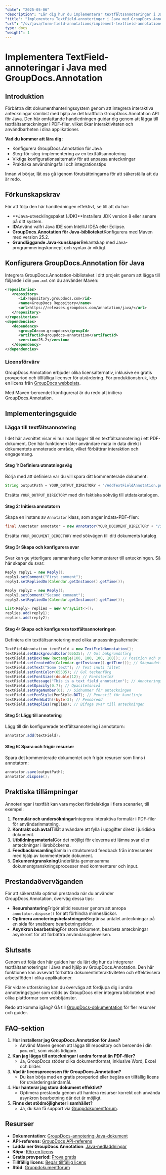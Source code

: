 ```yaml
---
"date": "2025-05-06"
"description": "Lär dig hur du implementerar textfältsannoteringar i Java med GroupDocs.Annotation för förbättrad dokumentinteraktivitet. Följ den här omfattande guiden med steg-för-steg-instruktioner och praktiska tillämpningar."
"title": "Implementera TextField-annoteringar i Java med GroupDocs.Annotation – en omfattande guide"
"url": "/sv/java/form-field-annotations/implement-textfield-annotations-java-groupdocs/"
type: docs
"weight": 1
---
```


# Implementera TextField-annoteringar i Java med GroupDocs.Annotation

## Introduktion

Förbättra ditt dokumenthanteringssystem genom att integrera interaktiva anteckningar sömlöst med hjälp av det kraftfulla GroupDocs.Annotation API för Java. Den här omfattande handledningen guidar dig genom att lägga till textfältsanteckningar i PDF-filer, vilket ökar interaktiviteten och användbarheten i dina applikationer.

**Vad du kommer att lära dig:**
- Konfigurera GroupDocs.Annotation för Java
- Steg-för-steg-implementering av en textfältsannotering
- Viktiga konfigurationsalternativ för att anpassa anteckningar
- Praktiska användningsfall och integrationstips

Innan vi börjar, låt oss gå igenom förutsättningarna för att säkerställa att du är redo.

## Förkunskapskrav

För att följa den här handledningen effektivt, se till att du har:
- **Java-utvecklingspaket (JDK)**Installera JDK version 8 eller senare på ditt system.
- **ID**Använd valfri Java IDE som IntelliJ IDEA eller Eclipse.
- **GroupDocs.Annotation för Java-biblioteket**Konfigurera med Maven med version 25.2.
- **Grundläggande Java-kunskaper**Bekantskap med Java-programmeringskoncept och syntax är viktigt.

## Konfigurera GroupDocs.Annotation för Java

Integrera GroupDocs.Annotation-biblioteket i ditt projekt genom att lägga till följande i din `pom.xml` om du använder Maven:

```xml
<repositories>
   <repository>
      <id>repository.groupdocs.com</id>
      <name>GroupDocs Repository</name>
      <url>https://releases.groupdocs.com/annotation/java/</url>
   </repository>
</repositories>
<dependencies>
   <dependency>
      <groupId>com.groupdocs</groupId>
      <artifactId>groupdocs-annotation</artifactId>
      <version>25.2</version>
   </dependency>
</dependencies>
```

### Licensförvärv

GroupDocs.Annotation erbjuder olika licensalternativ, inklusive en gratis provperiod och tillfälliga licenser för utvärdering. För produktionsbruk, köp en licens från [GroupDocs webbplats](https://purchase.groupdocs.com/buy).

Med Maven-beroendet konfigurerat är du redo att initiera GroupDocs.Annotation.

## Implementeringsguide

### Lägga till textfältsannotering

I det här avsnittet visar vi hur man lägger till en textfältsannotering i ett PDF-dokument. Den här funktionen låter användare mata in data direkt i dokumentets annoterade område, vilket förbättrar interaktion och engagemang.

#### Steg 1: Definiera utmatningsväg

Börja med att definiera var du vill spara ditt kommenterade dokument:

```java
String outputPath = YOUR_OUTPUT_DIRECTORY + "/AddTextFieldAnnotation.pdf";
```
Ersätta `YOUR_OUTPUT_DIRECTORY` med din faktiska sökväg till utdatakatalogen.

#### Steg 2: Initiera annotatorn

Skapa en instans av `Annotator` klass, som anger indata-PDF-filen:

```java
final Annotator annotator = new Annotator(YOUR_DOCUMENT_DIRECTORY + "/input.pdf");
```
Ersätta `YOUR_DOCUMENT_DIRECTORY` med sökvägen till ditt dokuments katalog.

#### Steg 3: Skapa och konfigurera svar

Svar kan ge ytterligare sammanhang eller kommentarer till anteckningen. Så här skapar du svar:

```java
Reply reply1 = new Reply();
reply1.setComment("First comment");
reply1.setRepliedOn(Calendar.getInstance().getTime());

Reply reply2 = new Reply();
reply2.setComment("Second comment");
reply2.setRepliedOn(Calendar.getInstance().getTime());

List<Reply> replies = new ArrayList<>();
replies.add(reply1);
replies.add(reply2);
```

#### Steg 4: Skapa och konfigurera textfältsannoteringen

Definiera din textfältsannotering med olika anpassningsalternativ:

```java
TextFieldAnnotation textField = new TextFieldAnnotation();
textField.setBackgroundColor(65535); // Gul bakgrundsfärg
textField.setBox(new Rectangle(100, 100, 100, 100)); // Position och storlek
textField.setCreatedOn(Calendar.getInstance().getTime()); // Skapandetid
textField.setText("Some text"); // Text inuti fältet
textField.setFontColor(65535); // Gul teckenfärg
textField.setFontSize((double)12); // Fontstorlek
textField.setMessage("This is a text field annotation"); // Annoteringsmeddelande
textField.setOpacity(0.7); // Opacitetsnivå
textField.setPageNumber(0); // Sidnummer för anteckningen
textField.setPenStyle(PenStyle.DOT); // Pennstil för kantlinje
textField.setPenWidth((byte)3); // Pennbredd
textField.setReplies(replies); // Bifoga svar till anteckningen
```

#### Steg 5: Lägg till annotering

Lägg till din konfigurerade textfältsannotering i annotatorn:

```java
annotator.add(textField);
```

#### Steg 6: Spara och frigör resurser

Spara det kommenterade dokumentet och frigör resurser som finns i annotatorn:

```java
annotator.save(outputPath);
annotator.dispose();
```

## Praktiska tillämpningar

Annoteringar i textfält kan vara mycket fördelaktiga i flera scenarier, till exempel:
1. **Formulär och undersökningar**Integrera interaktiva formulär i PDF-filer för användarinmatning.
2. **Kontrakt och avtal**Tillåt användare att fylla i uppgifter direkt i juridiska dokument.
3. **Utbildningsmaterial**Gör det möjligt för eleverna att lämna svar eller anteckningar i läroböckerna.
4. **Feedbackinsamling**Samla in strukturerad feedback från intressenter med hjälp av kommenterade dokument.
5. **Dokumentgranskning**Underlätta gemensamma dokumentgranskningsprocesser med kommentarer och input.

## Prestandaöverväganden

För att säkerställa optimal prestanda när du använder GroupDocs.Annotation, överväg dessa tips:
- **Resurshantering**Frigör alltid resurser genom att anropa `annotator.dispose()` för att förhindra minnesläckor.
- **Optimera annoteringsbelastningen**Begränsa antalet anteckningar på en sida för snabbare bearbetningstider.
- **Asynkron bearbetning**För stora dokument, bearbeta anteckningar asynkront för att förbättra användarupplevelsen.

## Slutsats

Genom att följa den här guiden har du lärt dig hur du integrerar textfältsannoteringar i Java med hjälp av GroupDocs.Annotation. Den här funktionen kan avsevärt förbättra dokumentinteraktiviteten och effektivisera arbetsflöden i olika applikationer.

För vidare utforskning kan du överväga att fördjupa dig i andra annoteringstyper som stöds av GroupDocs eller integrera biblioteket med olika plattformar som webbtjänster.

Redo att komma igång? Gå till [GroupDocs-dokumentation](https://docs.groupdocs.com/annotation/java/) för fler resurser och guider.

## FAQ-sektion

1. **Hur installerar jag GroupDocs.Annotation för Java?**
   - Använd Maven genom att lägga till repository och beroende i din `pom.xml`, som visats tidigare.
2. **Kan jag lägga till anteckningar i andra format än PDF-filer?**
   - Ja, GroupDocs stöder olika dokumentformat, inklusive Word, Excel och bilder.
3. **Vad är licensprocessen för GroupDocs.Annotation?**
   - Du kan börja med en gratis provperiod eller begära en tillfällig licens för utvärderingsändamål.
4. **Hur hanterar jag stora dokument effektivt?**
   - Optimera prestanda genom att hantera resurser korrekt och använda asynkron bearbetning där det är möjligt.
5. **Finns det stödmöjligheter i samhället?**
   - Ja, du kan få support via [Gruppdokumentforum](https://forum.groupdocs.com/c/annotation/).

## Resurser
- **Dokumentation**: [GroupDocs-annotering Java-dokument](https://docs.groupdocs.com/annotation/java/)
- **API-referens**: [GroupDocs API-referens](https://reference.groupdocs.com/annotation/java/)
- **Ladda ner GroupDocs.Annotation**: [Java-nedladdningar](https://releases.groupdocs.com/annotation/java/)
- **Köpa**: [Köp en licens](https://purchase.groupdocs.com/buy)
- **Gratis provperiod**: [Prova gratis](https://releases.groupdocs.com/annotation/java/)
- **Tillfällig licens**: [Begär tillfällig licens](https://purchase.groupdocs.com/temporary-license/)
- **Stöd**: [Gruppdokumentforum](https://forum.groupdocs.com/c/annotation/)